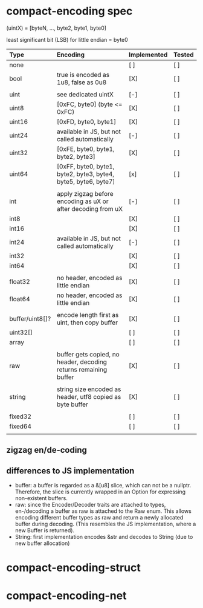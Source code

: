 # compact-encoding spec


(uintX) = [byteN, ..., byte2, byte1, byte0]

least significant bit (LSB) for little endian = byte0

| Type            | Encoding                                                         | Implemented | Tested |
|:----------------|:-----------------------------------------------------------------|-------------|--------|
| none            |                                                                  | [ ]         | [ ]    |
| bool            | true is encoded as 1u8, false as 0u8                             | [X]         | [ ]    |
|                 |                                                                  |             |        |
| uint            | see dedicated uintX                                              | [-]         | [ ]    |
| uint8           | [0xFC, byte0] (byte <= 0xFC)                                     | [X]         | [ ]    |
| uint16          | [0xFD, byte0, byte1]                                             | [X]         | [ ]    |
| uint24          | available in JS, but not called automatically                    | [-]         | [ ]    |
| uint32          | [0xFE, byte0, byte1, byte2, byte3]                               | [X]         | [ ]    |
| uint64          | [0xFF, byte0, byte1, byte2, byte3, byte4, byte5, byte6, byte7]   | [x]         | [ ]    |
|                 |                                                                  |             |        |
| int             | apply zigzag before encoding as uX or after decoding from uX     | [-]         | [ ]    |
| int8            |                                                                  | [X]         | [ ]    |
| int16           |                                                                  | [X]         | [ ]    |
| int24           | available in JS, but not called automatically                    | [-]         | [ ]    |
| int32           |                                                                  | [X]         | [ ]    |
| int64           |                                                                  | [X]         | [ ]    |
|                 |                                                                  |             |        |
| float32         | no header, encoded as little endian                              | [X]         | [ ]    |
| float64         | no header, encoded as little endian                              | [X]         | [ ]    |
|                 |                                                                  |             |        |
| buffer/uint8[]? | encode length first as uint, then copy buffer                    | [X]         | [ ]    |
| uint32[]        |                                                                  | [ ]         | [ ]    |
| array           |                                                                  | [ ]         | [ ]    |
|                 |                                                                  |             |        |
| raw             | buffer gets copied, no header, decoding returns remaining buffer | [X]         | [ ]    |
|                 |                                                                  |             |        |
| string          | string size encoded as header, utf8 copied as byte buffer        | [X]         | [ ]    |
|                 |                                                                  |             |        |
| fixed32         |                                                                  | [ ]         | [ ]    |
| fixed64         |                                                                  | [ ]         | [ ]    |
|                 |                                                                  |             |        |

## zigzag en/de-coding

## differences to JS implementation
* buffer: a buffer is regarded as a &[u8] slice, which can not be a nullptr. Therefore, the slice is currently wrapped in an Option for expressing non-existent buffers.
* raw: since the Encoder/Decoder traits are attached to types, en-/decoding a buffer as raw is attached to the Raw enum. This allows encoding different buffer types as raw and return a newly allocated buffer during decoding. (This resembles the JS implementation, where a new Buffer is returned).
* String: first implementation encodes &str and decodes to String (due to new buffer allocation) 

# compact-encoding-struct

# compact-encoding-net

